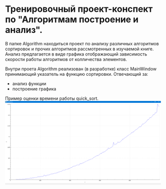 # Тренировочный проект-конспект по "Алгоритмам построение и анализ".

В папке Algorithm находиться проект по анализу различных алгоритмов сортировок и прочих алгоритмов рассмотренных в изучаемой книге. Анализ предлагается в виде графика отображающий зависимость скорости работы алгоритмов от колличества элементов.  

Внутри проета Algorithm реализован (в разработке) класс MainWindow принимающий указатель на функцию сортировки.
Отвечающий за:
* анализ функции
* построение графика

Пример оценки времени работы quick_sort.  
![Оценка времени работы](./img/example1.png)

